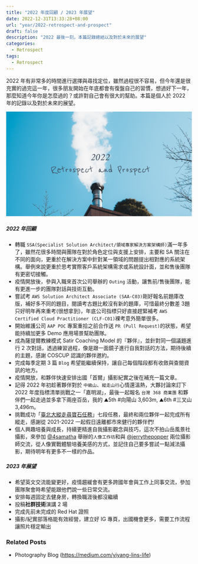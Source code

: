 ```yaml
---
title: "2022 年度回顧 / 2023 年展望"
date: 2022-12-31T13:33:28+08:00
url: "year/2022-retrospect-and-prospect"
draft: false
description: "2022 最後一刻，本篇記錄總結以及對於未來的展望"
categories:
  - Retrospect
tags:
  - Retrospect
---
```



2022 年有非常多的時間進行選擇與尋找定位，雖然過程很不容易，但今年還是很充實的過完這一年，很多朋友開始在年底都會有復盤自己的習慣，想過好下一年，那麼知道今年你是怎麼過的？或許對自己會有很大的幫助。本篇是個人於 2022 年的記錄以及對於未來的展望。

![](images/01.png)


##### [](#2022-年回顧 " 2022 年回顧")2022 年回顧

- 轉職 `SSA(Specialist Solution Architect/領域專家解決方案架構師)`滿一年多了，雖然花很多時間與團隊在對於角色定位與支援上安排，主要和 SA 關注在不同的面向，更重於在解決方案中針對某一領域的問題提出相對應的系統架構。舉例來說更重於思考實際客戶系統架構需求或系統設計面，並和售後團隊有更密切接觸。
- 疫情開放後，參與入職來首次公司舉辦的 `Outing` 活動，讓售前/售後團隊，能有更進一步的團隊對話與技術互動。
- 嘗試考 `AWS Solution Architect Associate (SAA-C03)`剛好報名前題庫改版，補好多不同的題目，閱讀考古題比較沒有新的題庫，可惜最終分數差 3題只好明年再來重考(很想拿到)，年底公司指標只好直接趕緊補考 `AWS Certified Cloud Practitioner (CLF-C01)`裸考意外簡單很多。
- 開始維護公司 `AAP POC` 專案重拾之前合作送 `PR (Pull Request)`的狀態，希望能持續加更多 Demo 應用場景幫助團隊。
- 成為薩提爾教練模式 Satir Coaching Model 的『夥伴』，並針對同一個議題進行 2 次對話，透過練習過程，像是跟一面鏡子進行自我對話的方法，期待後續的主題，感謝 COSCUP 認識的夥伴邀約。
- 完成每季定期 3 篇 `Blog` 希望能繼續保持，讓自己每個階段都有收斂與查閱資訊的地方。    
- 疫情開放，和夥伴快速安排出國「首爾」攝影紀實之後在補充一篇文章。
- 記得 2022 年初趁著夥伴對於 `中級山`、`縱走山行`心情還溫熱，大夥討論來訂下 2022 年度指標清單挑戰之一「嘉明湖」，最後一起報名 `台灣 368 商業團` 和夥伴們一起走過並多拿下兩座百岳，我的 ⛰5th #向陽山 3,603m, ⛰6th #三叉山 3,496m。
- 挑戰成功「[臺北大縱走尋寶石任務]((https://taipeigrandtrail.travel.taipei/))」七段任務，最終和兩位夥伴一起完成所有縱走，感謝從 2021-2022 一起假日遠離都市來健行的夥伴們!
- 個人興趣培養與成長，持續更精進自我攝影觀念與技巧，這次不拍山岳風景社攝影，來參加 [@4samatha](https://www.instagram.com/4samantha) 舉辦的`人像工作坊`和與 [@jerrythepopper](https://www.instagram.com/jerrythepopper/) 兩位攝影師交流，從人像實戰體驗培養美感的方式，並記住自己要多嘗試一點減法攝影，期待明年有更多不一樣的作品。

##### [](#2023-年展望 " 2023 年展望 ")2023 年展望

- 希望英文交流能變更好，疫情趨緩會有更多跨國年會與工作上同事交流，參加團隊聚會時希望能跟他們說一些日常交流。
- 安排每週固定去健身房，轉換職涯後都沒繼續
- 投稿**社群技術**演講 2 場 
- 完成先前未完成的 Red Hat 證照
- 攝影/紀實部落格能有效經營，建立好 IG 專頁，出國機會更多，需要工作流程讓照片穩定輸出

### Related Posts

- Photography Blog (https://medium.com/yiyang-lins-life)

